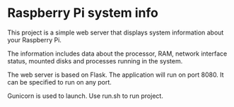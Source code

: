 # Raspberry Pi system info

This project is a simple web server that displays system information about your Raspberry Pi.

The information includes data about the processor, RAM, network interface status, mounted disks and processes running in the system. 

The web server is based on Flask. The application will run on port 8080. It can be specified to run on any port.

Gunicorn is used to launch. Use run.sh to run project.
